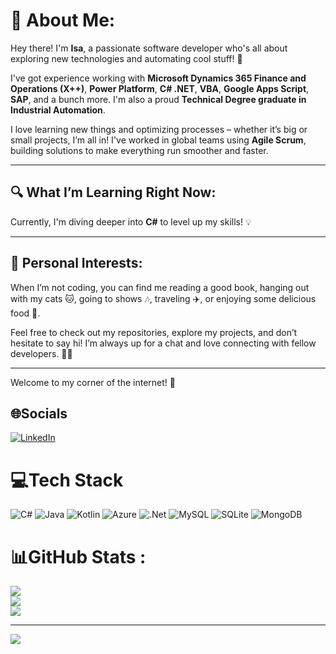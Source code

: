 # 💫 About Me:  
Hey there! I'm **Isa**, a passionate software developer who's all about exploring new technologies and automating cool stuff! 🚀

I've got experience working with **Microsoft Dynamics 365 Finance and Operations (X++)**, **Power Platform**, **C# .NET**, **VBA**, **Google Apps Script**, **SAP**, and a bunch more. I'm also a proud **Technical Degree graduate in Industrial Automation**. 

I love learning new things and optimizing processes – whether it’s big or small projects, I’m all in! I've worked in global teams using **Agile Scrum**, building solutions to make everything run smoother and faster.

---

## 🔍 What I’m Learning Right Now:  
Currently, I'm diving deeper into **C#** to level up my skills! 💡

---

## 🌱 Personal Interests:  
When I’m not coding, you can find me reading a good book, hanging out with my cats 🐱, going to shows 🎶, traveling ✈️, or enjoying some delicious food 🍣.  

Feel free to check out my repositories, explore my projects, and don’t hesitate to say hi! I’m always up for a chat and love connecting with fellow developers. 👩‍💻

---

Welcome to my corner of the internet! 💫

## 🌐Socials
[![LinkedIn](https://img.shields.io/badge/LinkedIn-%230077B5.svg?logo=linkedin&logoColor=white)](https://linkedin.com/in/isabelaclass) 

# 💻Tech Stack
![C#](https://img.shields.io/badge/c%23-%23239120.svg?style=for-the-badge&logo=c-sharp&logoColor=white) ![Java](https://img.shields.io/badge/java-%23ED8B00.svg?style=for-the-badge&logo=java&logoColor=white) ![Kotlin](https://img.shields.io/badge/kotlin-%230095D5.svg?style=for-the-badge&logo=kotlin&logoColor=white) ![Azure](https://img.shields.io/badge/azure-%230072C6.svg?style=for-the-badge&logo=azure-devops&logoColor=white) ![.Net](https://img.shields.io/badge/.NET-5C2D91?style=for-the-badge&logo=.net&logoColor=white) ![MySQL](https://img.shields.io/badge/mysql-%2300f.svg?style=for-the-badge&logo=mysql&logoColor=white) ![SQLite](https://img.shields.io/badge/sqlite-%2307405e.svg?style=for-the-badge&logo=sqlite&logoColor=white) ![MongoDB](https://img.shields.io/badge/MongoDB-%234ea94b.svg?style=for-the-badge&logo=mongodb&logoColor=white)
# 📊GitHub Stats :
![](https://github-readme-stats.vercel.app/api?username=isabelaclass&theme=radical&hide_border=false&include_all_commits=false&count_private=false)<br/>
![](https://github-readme-streak-stats.herokuapp.com/?user=isabelaclass&theme=radical&hide_border=false)<br/>
![](https://github-readme-stats.vercel.app/api/top-langs/?username=isabelaclass&theme=radical&hide_border=false&include_all_commits=false&count_private=false&layout=compact)

---
[![](https://visitcount.itsvg.in/api?id=isabelaclass&icon=0&color=0)](https://visitcount.itsvg.in)
